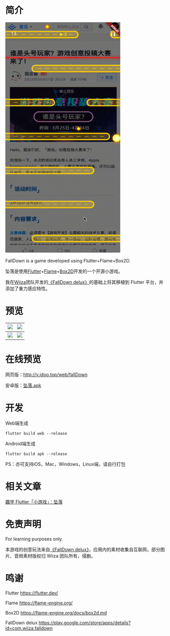 # 简介 

![](screenshots/play.gif)

FallDown is a game developed using Flutter+Flame+Box2D.

坠落是使用[Flutter](https://flutter.dev/)+[Flame](https://flame-engine.org/)+[Box2D](https://flame-engine.org/docs/box2d.md)开发的一个开源小游戏。

我在[Wiiza](http://wiiza.com/)团队开发的[《FallDown delux》](https://play.google.com/store/apps/details?id=com.wiiza.falldown)的基础上将其移植到 Flutter 平台，并添加了重力感应特性。

# 预览

| ![](screenshots/1.png)  |  ![](screenshots/2.png)  |
| :------------: | :------------: |
|  ![](screenshots/3.png) |  ![](screenshots/4.png)  |


# 在线预览

网页版：http://v.idoo.top/web/fallDown

安卓版：[坠落.apk](release/坠落.apk)

# 开发

Web端生成
```shell
flutter build web --release
```

Android端生成
```shell
flutter build apk --release
```

PS：亦可支持iOS，Mac，Windows，Linux端，请自行打包

# 相关文章

[趣学 Flutter「小游戏」：坠落](https://juejin.cn/post/7082695284278427656)

# 免责声明

For learning purposes only. 

本游戏的创意玩法来自[《FallDown delux》](https://play.google.com/store/apps/details?id=com.wiiza.falldown)，应用内的素材收集自互联网，部分图片、音频素材版权归 Wiiza 团队所有，侵删。

# 鸣谢

Flutter https://flutter.dev/

Flame https://flame-engine.org/

Box2D https://flame-engine.org/docs/box2d.md

FallDown delux https://play.google.com/store/apps/details?id=com.wiiza.falldown
